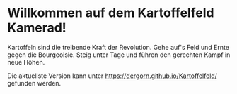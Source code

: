 # Willkommen auf dem Kartoffelfeld Kamerad!
Kartoffeln sind die treibende Kraft der Revolution. Gehe auf's Feld und Ernte gegen die Bourgeoisie. Steig unter Tage und führen den gerechten Kampf in neue Höhen.

Die aktuellste Version kann unter https://dergorn.github.io/Kartoffelfeld/ gefunden werden.
